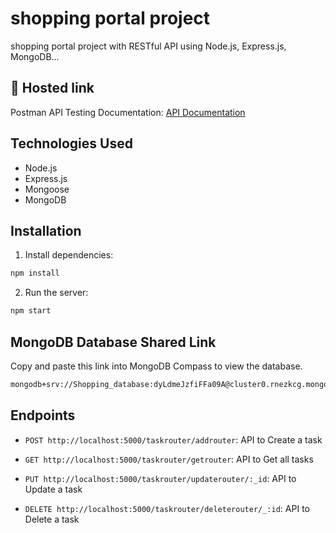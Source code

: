 # shopping portal project
 shopping portal project with RESTful API using Node.js, Express.js, MongoDB...

## 🔗 Hosted link

Postman API Testing Documentation: [API Documentation](https://documenter.getpostman.com/view/29338992/2sA35G42rF)

## Technologies Used

- Node.js
- Express.js
- Mongoose
- MongoDB
 
## Installation

1. Install dependencies:

```bash
npm install
```

2. Run the server:

```bash
npm start
```
## MongoDB Database Shared Link
Copy and paste this link into MongoDB Compass to view the database.

```bash
mongodb+srv://Shopping_database:dyLdmeJzfiFFa09A@cluster0.rnezkcg.mongodb.net/?retryWrites=true&w=majority&appName=Cluster0
```


## Endpoints

- `POST http://localhost:5000/taskrouter/addrouter`: API to Create a task

- `GET http://localhost:5000/taskrouter/getrouter`: API to Get all tasks

- `PUT http://localhost:5000/taskrouter/updaterouter/:_id`: API to Update a task

- `DELETE http://localhost:5000/taskrouter/deleterouter/_:id`: API to Delete a task

